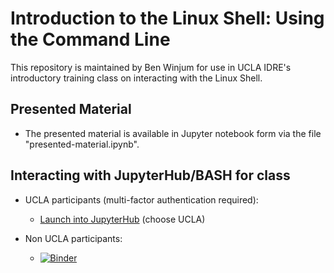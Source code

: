 # Introduction to the Linux Shell: Using the Command Line 

This repository is maintained by Ben Winjum for use in UCLA IDRE's introductory training class on interacting with the Linux Shell.

## Presented Material

* The presented material is available in Jupyter notebook form via the file "presented-material.ipynb".

## Interacting with JupyterHub/BASH for class

* UCLA participants (multi-factor authentication required):

  * <a href="https://jupyter.idre.ucla.edu/hub/user-redirect/git-pull?repo=https%3A%2F%2Fgithub.com%2Fbenjum%2Fidre-intro-to-shell-cli&urlpath=lab%2Ftree%2Fidre-intro-to-shell-cli%2Fpresented-material.ipynb&branch=main">Launch into JupyterHub</a> (choose UCLA)

* Non UCLA participants:
  * [![Binder](https://mybinder.org/badge_logo.svg)](https://mybinder.org/v2/gh/benjum/idre-intro-to-shell-cli/HEAD?urlpath=lab/tree/idre-intro-to-shell-cli/presented-material.ipynb)

